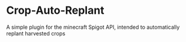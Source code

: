 # Crop-Auto-Replant
A simple plugin for the minecraft Spigot API, intended to automatically replant harvested crops
